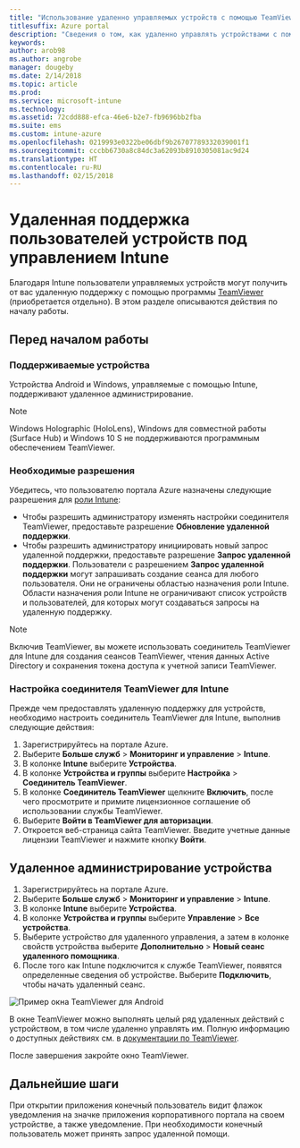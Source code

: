 ```yaml
---
title: "Использование удаленно управляемых устройств с помощью TeamViewer"
titlesuffix: Azure portal
description: "Сведения о том, как удаленно управлять устройствами с помощью TeamViewer."
keywords: 
author: arob98
ms.author: angrobe
manager: dougeby
ms.date: 2/14/2018
ms.topic: article
ms.prod: 
ms.service: microsoft-intune
ms.technology: 
ms.assetid: 72cdd888-efca-46e6-b2e7-fb9696bb2fba
ms.suite: ems
ms.custom: intune-azure
ms.openlocfilehash: 0219993e0322be06dbf9b26707789332039001f1
ms.sourcegitcommit: cccbb6730a8c84dc3a62093b8910305081ac9d24
ms.translationtype: HT
ms.contentlocale: ru-RU
ms.lasthandoff: 02/15/2018
---
```

# <a name="provide-remote-assistance-for-intune-managed-devices"></a>Удаленная поддержка пользователей устройств под управлением Intune

Благодаря Intune пользователи управляемых устройств могут получить от вас удаленную поддержку с помощью программы [TeamViewer](https://www.teamviewer.com) (приобретается отдельно). В этом разделе описываются действия по началу работы.

## <a name="before-you-start"></a>Перед началом работы

### <a name="supported-devices"></a>Поддерживаемые устройства

Устройства Android и Windows, управляемые с помощью Intune, поддерживают удаленное администрирование.

>[!NOTE]
>Windows Holographic (HoloLens), Windows для совместной работы (Surface Hub) и Windows 10 S не поддерживаются программным обеспечением TeamViewer.



### <a name="required-permissions"></a>Необходимые разрешения

Убедитесь, что пользователю портала Azure назначены следующие разрешения для [роли Intune](https://docs.microsoft.com/intune-azure/access-control/role-based-access-control):
- Чтобы разрешить администратору изменять настройки соединителя TeamViewer, предоставьте разрешение **Обновление удаленной поддержки**.
- Чтобы разрешить администратору инициировать новый запрос удаленной поддержки, предоставьте разрешение **Запрос удаленной поддержки**. Пользователи с разрешением **Запрос удаленной поддержки** могут запрашивать создание сеанса для любого пользователя. Они не ограничены областью назначения роли Intune. Области назначения роли Intune не ограничивают список устройств и пользователей, для которых могут создаваться запросы на удаленную поддержку.

>[!NOTE]
>Включив TeamViewer, вы можете использовать соединитель TeamViewer для Intune для создания сеансов TeamViewer, чтения данных Active Directory и сохранения токена доступа к учетной записи TeamViewer.

### <a name="configure-the-intune-teamviewer-connector"></a>Настройка соединителя TeamViewer для Intune

Прежде чем предоставлять удаленную поддержку для устройств, необходимо настроить соединитель TeamViewer для Intune, выполнив следующие действия:


1. Зарегистрируйтесь на портале Azure.
2. Выберите **Больше служб** > **Мониторинг и управление** > **Intune**.
3. В колонке **Intune** выберите **Устройства**.
4. В колонке **Устройства и группы** выберите **Настройка** > **Соединитель TeamViewer**.
5. В колонке **Соединитель TeamViewer** щелкните **Включить**, после чего просмотрите и примите лицензионное соглашение об использовании службы TeamViewer.
6. Выберите **Войти в TeamViewer для авторизации**.
7. Откроется веб-страница сайта TeamViewer. Введите учетные данные лицензии TeamViewer и нажмите кнопку **Войти**.


## <a name="how-to-remotely-administer-a-device"></a>Удаленное администрирование устройства

1. Зарегистрируйтесь на портале Azure.
2. Выберите **Больше служб** > **Мониторинг и управление** > **Intune**.
3. В колонке **Intune** выберите **Устройства**.
4. В колонке **Устройства и группы** выберите **Управление** > **Все устройства**.
5. Выберите устройство для удаленного управления, а затем в колонке свойств устройства выберите **Дополнительно** > **Новый сеанс удаленного помощника**.
6. После того как Intune подключится к службе TeamViewer, появятся определенные сведения об устройстве. Выберите **Подключить**, чтобы начать удаленный сеанс.

![Пример окна TeamViewer для Android](./media/android-teamviewer.png)

В окне TeamViewer можно выполнять целый ряд удаленных действий с устройством, в том числе удаленно управлять им. Полную информацию о доступных действиях см. в [документации по TeamViewer](https://www.teamviewer.com/support/documents/).

После завершения закройте окно TeamViewer.

## <a name="next-steps"></a>Дальнейшие шаги

При открытии приложения конечный пользователь видит флажок уведомления на значке приложения корпоративного портала на своем устройстве, а также уведомление. При необходимости конечный пользователь может принять запрос удаленной помощи.
